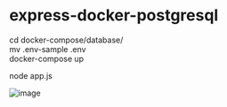 # express-docker-postgresql

cd docker-compose/database/  
mv .env-sample .env  
docker-compose up

node app.js

![image](https://github.com/kurosawa-kuro/express-docker-postgresql/assets/15902862/6b8eb8f8-8785-40c3-b6d0-9a33b60052af)


